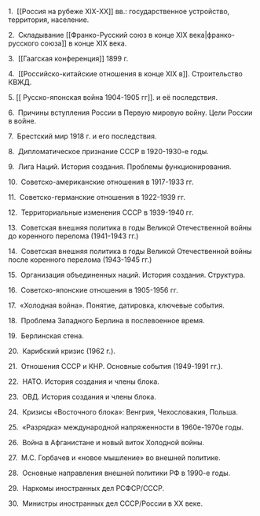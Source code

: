1.  [[Россия на рубеже XIX-XX]] вв.: государственное устройство, территория, население.

2.  Складывание [[Франко-Русский союз в конце XIX века|франко-русского союза]] в конце XIX века.

3.  [[Гаагская конференция]] 1899 г.

4.  [[Российско-китайские отношения в конце XIX в]]. Строительство КВЖД.

5. [[ Русско-японская война 1904-1905 гг]]. и её последствия.

6.  Причины вступления России в Первую мировую войну. Цели России в войне.

7.  Брестский мир 1918 г. и его последствия.

8.  Дипломатическое признание СССР в 1920-1930-е годы. 

9.  Лига Наций. История создания. Проблемы функционирования.

10.  Советско-американские отношения в 1917-1933 гг.

11.  Советско-германские отношения в 1922-1939 гг.

12.  Территориальные изменения СССР в 1939-1940 гг.

13.  Советская внешняя политика в годы Великой Отечественной войны до коренного перелома (1941-1943 гг.)

14.  Советская внешняя политика в годы Великой Отечественной войны после коренного перелома (1943-1945 гг.)

15.  Организация объединенных наций. История создания. Структура.

16.  Советско-японские отношения в 1905-1956 гг.

17.  «Холодная война». Понятие, датировка, ключевые события.

18.  Проблема Западного Берлина в послевоенное время.

19.  Берлинская стена.

20.  Карибский кризис (1962 г.).

21.  Отношения СССР и КНР. Основные события (1949-1991 гг.).

22.  НАТО. История создания и члены блока.

23.  ОВД. История создания и члены блока.

24.  Кризисы «Восточного блока»: Венгрия, Чехословакия, Польша.

25.  «Разрядка» международной напряженности в 1960е-1970е годы.

26.  Война в Афганистане и новый виток Холодной войны.

27.  М.С. Горбачев и «новое мышление» во внешней политике.

28.  Основные направления внешней политики РФ в 1990-е годы.

29.  Наркомы иностранных дел РСФСР/СССР.

30.  Министры иностранных дел СССР/России в XX веке.
